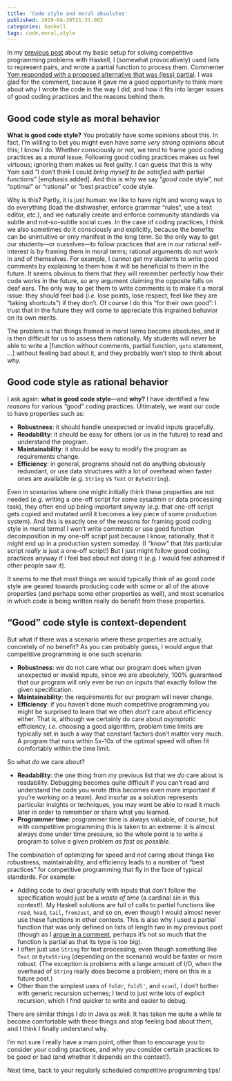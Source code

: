 ```yaml
---
title: 'Code style and moral absolutes'
published: 2019-04-30T21:31:00Z
categories: haskell
tags: code,moral,style
---
```


<p>In my <a href="https://byorgey.wordpress.com/2019/04/24/competitive-programming-in-haskell-basic-setup/">previous post</a> about my basic setup for solving competitive programming problems with Haskell, I (somewhat provocatively) used lists to represent pairs, and wrote a partial function to process them. Commenter <a href="https://byorgey.wordpress.com/2019/04/24/competitive-programming-in-haskell-basic-setup/#comment-36250">Yom responded with a proposed alternative that was (less) partial</a>. I was glad for the comment, because it gave me a good opportunity to think more about why I wrote the code in the way I did, and how it fits into larger issues of good coding practices and the reasons behind them.</p>
<h2 id="good-code-style-as-moral-behavior">Good code style as moral behavior</h2>
<p><strong>What is good code style?</strong> You probably have some opinions about this. In fact, I’m willing to bet you might even have some <em>very strong</em> opinions about this; I know I do. Whether consciously or not, we tend to frame good coding practices as a <em>moral</em> issue. Following good coding practices makes us feel virtuous; ignoring them makes us feel guilty. I can guess that this is why Yom said “I don’t think I could <em>bring myself to be satisfied with</em> partial functions” [emphasis added]. And this is why we say “<em>good</em> code style”, not “optimal” or “rational” or “best practice” code style.</p>
<p>Why is this? Partly, it is just human: we like to have right and wrong ways to do everything (load the dishwasher, enforce grammar “rules”, use a text editor, <em>etc.</em>), and we naturally create and enforce community standards via subtle and not-so-subtle social cues. In the case of coding practices, I think we also sometimes do it consciously and explicitly, because the benefits can be unintuitive or only manifest in the long term. So the only way to get our students—or ourselves—to follow practices that are in our rational self-interest is by framing them in moral terms; rational arguments do not work in and of themselves. For example, I cannot get my students to write good comments by explaining to them how it will be beneficial to them in the future. It seems obvious to them that they will remember perfectly how their code works in the future, so any argument claiming the opposite falls on deaf ears. The only way to get them to write comments is to make it a moral issue: they should feel bad (<em>i.e.</em> lose points, lose respect, feel like they are “taking shortcuts”) if they don’t. Of course I do this “for their own good”: I trust that in the future they will come to appreciate this ingrained behavior on its own merits.</p>
<p>The problem is that things framed in moral terms become absolutes, and it is then difficult for us to assess them rationally. My students will never be able to write a [function without comments, partial function, <code>goto</code> statement, …] without feeling bad about it, and they probably won’t stop to think about why.</p>
<h2 id="good-code-style-as-rational-behavior">Good code style as rational behavior</h2>
<p>I ask again: <strong>what is good code style</strong>—and <strong>why?</strong> I have identified a few <em>reasons</em> for various “good” coding practices. Ultimately, we want our code to have properties such as:</p>
<ul>
<li><strong>Robustness</strong>: it should handle unexpected or invalid inputs gracefully.</li>
<li><strong>Readability</strong>: it should be easy for others (or us in the future) to read and understand the program.</li>
<li><strong>Maintainability</strong>: it should be easy to modify the program as requirements change.</li>
<li><strong>Efficiency</strong>: in general, programs should not do anything obviously redundant, or use data structures with a lot of overhead when faster ones are available (<em>e.g.</em> <code>String</code> vs <code>Text</code> or <code>ByteString</code>).</li>
</ul>
<p>Even in scenarios where one might initially think these properties are not needed (<em>e.g.</em> writing a one-off script for some sysadmin or data processing task), they often end up being important anyway (<em>e.g.</em> that one-off script gets copied and mutated until it becomes a key piece of some production system). And this is exactly one of the reasons for framing good coding style in moral terms! I won’t write comments or use good function decomposition in my one-off script just because I know, rationally, that it <em>might</em> end up in a production system someday. (I <em>“know”</em> that <em>this</em> particular script <em>really is</em> just a one-off script!) But I just might follow good coding practices anyway if I feel bad about not doing it (<em>e.g.</em> I would feel ashamed if other people saw it).</p>
<p>It seems to me that most things we would typically think of as good code style are geared towards producing code with some or all of the above properties (and perhaps some other properties as well), and most scenarios in which code is being written really do benefit from these properties.</p>
<h2 id="good-code-style-is-context-dependent">“Good” code style is context-dependent</h2>
<p>But what if there was a scenario where these properties are actually, concretely of no benefit? As you can probably guess, I would argue that competitive programming is one such scenario:</p>
<ul>
<li><strong>Robustness</strong>: we do not care what our program does when given unexpected or invalid inputs, since we are absolutely, 100% guaranteed that our program will only ever be run on inputs that exactly follow the given specification.</li>
<li><strong>Maintainability</strong>: the requirements for our program will never change.</li>
<li><strong>Efficiency</strong>: if you haven’t done much competitive programming you might be surprised to learn that we often <em>don’t</em> care about efficiency either. That is, although we certainly do care about <em>asymptotic</em> efficiency, <em>i.e.</em> choosing a good algorithm, problem time limits are typically set in such a way that constant factors don’t matter very much. A program that runs within 5x-10x of the optimal speed will often fit comfortably within the time limit.</li>
</ul>
<p>So what <em>do</em> we care about?</p>
<ul>
<li><strong>Readability</strong>: the one thing from my previous list that we <em>do</em> care about is readability. Debugging becomes quite difficult if you can’t read and understand the code you wrote (this becomes even more important if you’re working on a team). And insofar as a solution represents particular insights or techniques, you may want be able to read it much later in order to remember or share what you learned.</li>
<li><strong>Programmer time</strong>: programmer time is always valuable, of course, but with competitive programming this is taken to an extreme: it is almost always done under time pressure, so the whole point is to write a program to solve a given problem <em>as fast as possible</em>.</li>
</ul>
<p>The combination of optimizing for speed and <em>not</em> caring about things like robustness, maintainability, and efficiency leads to a number of “best practices” for competitive programming that fly in the face of typical standards. For example:</p>
<ul>
<li>Adding code to deal gracefully with inputs that don’t follow the specification would just be a <em>waste of time</em> (a cardinal sin in this context!). My Haskell solutions are full of calls to partial functions like <code>read</code>, <code>head</code>, <code>tail</code>, <code>fromJust</code>, and so on, even though I would almost never use these functions in other contexts. This is also why I used a partial function that was only defined on lists of length two in my previous post (though as I <a href="https://byorgey.wordpress.com/2019/04/24/competitive-programming-in-haskell-basic-setup/#comment-36251">argue in a comment</a>, perhaps it’s not so much that the function is partial as that its type is too big).</li>
<li>I often just use <code>String</code> for text processing, even though something like <code>Text</code> or <code>ByteString</code> (depending on the scenario) would be faster or more robust. (The exception is problems with a large amount of I/O, when the overhead of <code>String</code> really does become a problem; more on this in a future post.)</li>
<li>Other than the simplest uses of <code>foldr</code>, <code>foldl'</code>, and <code>scanl</code>, I don’t bother with generic recursion schemes; I tend to just write lots of explicit recursion, which I find quicker to write and easier to debug.</li>
</ul>
<p>There are similar things I do in Java as well. It has taken me quite a while to become comfortable with these things and stop feeling bad about them, and I think I finally understand why.</p>
<p>I’m not sure I really have a main point, other than to encourage you to consider your coding practices, and why you consider certain practices to be good or bad (and whether it depends on the context!).</p>
<p>Next time, back to your regularly scheduled competitive programming tips!</p>

